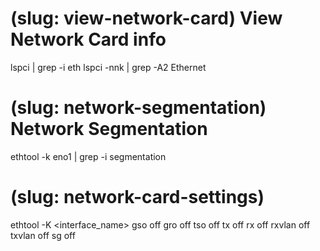 # (slug: view-network-card) View Network Card info

lspci | grep -i eth
lspci -nnk | grep -A2 Ethernet

# (slug: network-segmentation) Network Segmentation

ethtool -k eno1 | grep -i segmentation

# (slug: network-card-settings)

ethtool -K <interface_name> gso off gro off tso off tx off rx off rxvlan off txvlan off sg off